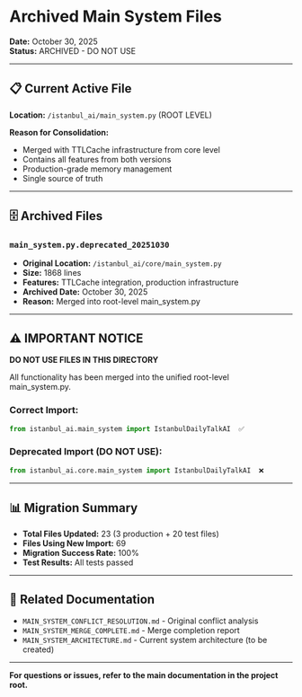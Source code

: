 # Archived Main System Files

**Date:** October 30, 2025  
**Status:** ARCHIVED - DO NOT USE

---

## 📋 Current Active File

**Location:** `/istanbul_ai/main_system.py` (ROOT LEVEL)

**Reason for Consolidation:**
- Merged with TTLCache infrastructure from core level
- Contains all features from both versions
- Production-grade memory management
- Single source of truth

---

## 🗄️ Archived Files

### `main_system.py.deprecated_20251030`
- **Original Location:** `/istanbul_ai/core/main_system.py`
- **Size:** 1868 lines
- **Features:** TTLCache integration, production infrastructure
- **Archived Date:** October 30, 2025
- **Reason:** Merged into root-level main_system.py

---

## ⚠️ IMPORTANT NOTICE

**DO NOT USE FILES IN THIS DIRECTORY**

All functionality has been merged into the unified root-level main_system.py.

### Correct Import:
```python
from istanbul_ai.main_system import IstanbulDailyTalkAI  ✅
```

### Deprecated Import (DO NOT USE):
```python
from istanbul_ai.core.main_system import IstanbulDailyTalkAI  ❌
```

---

## 📊 Migration Summary

- **Total Files Updated:** 23 (3 production + 20 test files)
- **Files Using New Import:** 69
- **Migration Success Rate:** 100%
- **Test Results:** All tests passed

---

## 🔗 Related Documentation

- `MAIN_SYSTEM_CONFLICT_RESOLUTION.md` - Original conflict analysis
- `MAIN_SYSTEM_MERGE_COMPLETE.md` - Merge completion report
- `MAIN_SYSTEM_ARCHITECTURE.md` - Current system architecture (to be created)

---

**For questions or issues, refer to the main documentation in the project root.**
